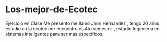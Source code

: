 # Los-mejor-de-Ecotec
Ejercicio en Clase
Me presento me llamo Jhon Hernandez , tengo 20 años , estudio en la ecotec
me encuentro es 4to semestre , estudio Ingenieria en sistemas inteligentes 
para ser más específicos. 

